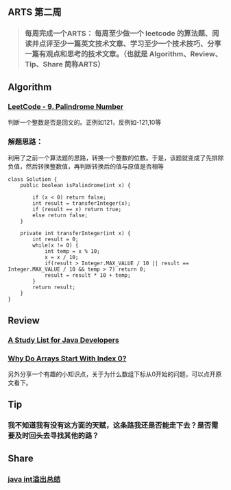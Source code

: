## ARTS 第二周

> ### 每周完成一个ARTS： 每周至少做一个 leetcode 的算法题、阅读并点评至少一篇英文技术文章、学习至少一个技术技巧、分享一篇有观点和思考的技术文章。（也就是 Algorithm、Review、Tip、Share 简称ARTS）  

## Algorithm
### [LeetCode - 9. Palindrome Number](https://leetcode.com/problems/palindrome-number/)
判断一个整数是否是回文的。正例如121，反例如-121,10等 

### 解题思路：  
利用了之前一个算法题的思路，转换一个整数的位数。于是，该题就变成了先排除负值，然后转换整数值，再判断转换后的值与原值是否相等
```
class Solution {
    public boolean isPalindrome(int x) {
        
        if (x < 0) return false;
        int result = transferInteger(x);
        if (result == x) return true;
        else return false;
    }
    
    private int transferInteger(int x) {
        int result = 0;
        while(x != 0) {
            int temp = x % 10;
            x = x / 10;
            if(result > Integer.MAX_VALUE / 10 || result == Integer.MAX_VALUE / 10 && temp > 7) return 0;
            result = result * 10 + temp;
        }
        return result;
    }
}
```  


## Review
### [A Study List for Java Developers](https://medium.com/@jianbao.tao/a-study-list-for-java-developers-56a3f35527a5)


### [Why Do Arrays Start With Index 0?](https://medium.com/@albertkoz/why-does-array-start-with-index-0-65ffc07cbce8)
另外分享一个有趣的小知识点，关于为什么数组下标从0开始的问题，可以点开原文看下。

## Tip
### 我不知道我有没有这方面的天赋，这条路我还是否能走下去？是否需要及时回头去寻找其他的路？



## Share
### [java int溢出总结](https://njucz.github.io/2017/08/16/java-int%E6%BA%A2%E5%87%BA%E6%80%BB%E7%BB%93/)

